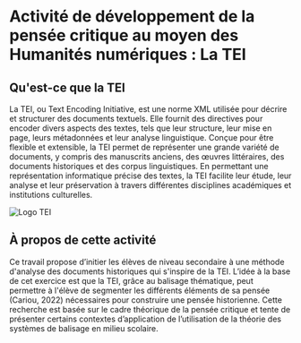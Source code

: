 # Activité de développement de la pensée critique au moyen des Humanités numériques : La TEI

## Qu'est-ce que la TEI

La TEI, ou Text Encoding Initiative, est une norme XML utilisée pour décrire et structurer des documents textuels. Elle fournit des directives pour encoder divers aspects des textes, tels que leur structure, leur mise en page, leurs métadonnées et leur analyse linguistique. Conçue pour être flexible et extensible, la TEI permet de représenter une grande variété de documents, y compris des manuscrits anciens, des œuvres littéraires, des documents historiques et des corpus linguistiques. En permettant une représentation informatique précise des textes, la TEI facilite leur étude, leur analyse et leur préservation à travers différentes disciplines académiques et institutions culturelles.

![Logo TEI](https://tei-c.org/Vault/Logo_2023/website/TEI_Logo_Horizontal.png)

## À propos de cette activité

Ce travail propose d’initier les élèves de niveau secondaire à une méthode d'analyse des documents historiques qui s'inspire de la TEI. L’idée à la base de cet exercice est que la TEI, grâce au balisage thématique, peut permettre à l'élève de segmenter les différents éléments de sa pensée (Cariou, 2022) nécessaires pour construire une pensée historienne. Cette recherche est basée sur le cadre théorique de la pensée critique et tente de présenter certains contextes d’application de l’utilisation de la théorie des systèmes de balisage en milieu scolaire.
